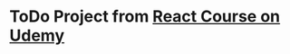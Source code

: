 # ToDo Project from [React Course on Udemy](https://www.udemy.com/course/pro-react-redux/learn/lecture/11454436#overview)

